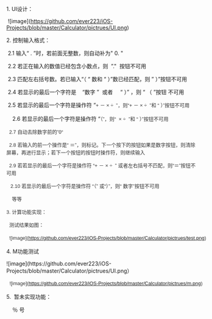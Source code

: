 
<p class="p1">
<span class="s1">1. UI</span><span class="s2">设计：</span>
</p>
<p class="p1">
<span class="s3"><span style="white-space:pre">	</span>![image](<a href="https://github.com/ever223/iOS-Projects/blob/master/Calculator/pictrues/UI.png"><span class="s4">https://github.com/ever223/iOS-Projects/blob/master/Calculator/pictrues/UI.png</span></a>)</span>
</p>
<p class="p3">
<span class="s5">2.&nbsp;</span><span class="s1">控制输入格式：</span>
</p>
<p class="p3">
<span class="s1"><span style="white-space:pre">	</span>2.1 输入“ . ”时，若前面无整数，则自动补为&quot; 0. &quot;</span>
</p>
<p class="p3">
<span class="s1"><span style="white-space:pre">	</span>2.2 若正在输入的数值已经包含小数点，则<span style="white-space:pre">	</span>”.&quot; &nbsp;按钮不可用</span>
</p>
<p class="p3">
<span class="s1"><span style="white-space:pre">	</span>2.3 匹配左右括号数。若已输入“（ “ 数和 “ ）”数已经匹配，则 ” ）”按钮不可用</span>
</p>
<p class="p3">
<span class="s1"><span style="white-space:pre">	</span>2.4 若显示的最后一个字符是<span style="white-space:pre">	</span>“数字 ”<span style="white-space:pre">	</span>或者 <span style="white-space:pre">	</span>“ ）” ，则 “ （ ”按钮 不可用</span>
</p>
<p class="p3">
<span class="s1"><span style="white-space:pre">	</span>2.5 若显示的最后一个字符是操作符&nbsp;“<span style="color: rgb(51, 51, 51); font-family: arial; font-size: 13px; line-height: 20.0200004577637px;">+ － × ÷ &nbsp;”，则“<span style="color: rgb(51, 51, 51); font-family: arial; font-size: 13px; line-height: 20.0200004577637px;">+ － × ÷ &nbsp;”和 “ ）”按钮不可用</span></span></span>
</p>
<p class="p3">
<span style="white-space: pre;">	</span>2.6 若显示的最后一个字符是操作符&nbsp;“<span style="color: rgb(51, 51, 51); font-family: arial; font-size: 13px; line-height: 20.0200004577637px;">（”，则<span style="color: rgb(51, 51, 51); font-family: arial; font-size: 13px; line-height: 20.0200004577637px;">“&nbsp;</span><span style="color: rgb(51, 51, 51); font-family: arial; font-size: 13px; line-height: 20.0200004577637px;">&nbsp;× ÷ &nbsp;”和 “ ）”按钮不可用</span></span>
</p>
<p class="p3">
<span style="color: rgb(51, 51, 51); font-family: arial; font-size: 13px; line-height: 20.0200004577637px;"><span style="color: rgb(51, 51, 51); font-family: arial; font-size: 13px; line-height: 20.0200004577637px;"><span style="white-space:pre">	</span>2.7 自动去除数字前的”0“</span></span>
</p>
<p class="p3">
<span style="color: rgb(51, 51, 51); font-family: arial; font-size: 13px; line-height: 20.0200004577637px;"><span style="color: rgb(51, 51, 51); font-family: arial; font-size: 13px; line-height: 20.0200004577637px;"><span style="white-space:pre">	</span>2.8 若输入的前一个操作是“ ＝”，则标记。下一个按下的按钮如果是数字按钮，则清除屏幕，再进行显示；若下一个按钮的按钮时操作符，则继续输入</span></span>
</p>
<p class="p3">
<span style="color: rgb(51, 51, 51); font-family: arial; font-size: 13px; line-height: 20.0200004577637px;"><span style="color: rgb(51, 51, 51); font-family: arial; font-size: 13px; line-height: 20.0200004577637px;"><span style="white-space:pre">	</span>2.9 若若显示的最后一个字符是操作符&nbsp;“<span style="color: rgb(51, 51, 51); font-family: arial; font-size: 13px; line-height: 20.0200004577637px;">+ － × ÷ &nbsp;” 或者左右括号不匹配，则“＝<span style="line-height: 20.0200004577637px;">”按钮不可用</span></span></span></span>
</p>
<p class="p3">
<span style="color: rgb(51, 51, 51); font-family: arial; font-size: 13px; line-height: 20.0200004577637px;"><span style="color: rgb(51, 51, 51); font-family: arial; font-size: 13px; line-height: 20.0200004577637px;"><span style="color: rgb(51, 51, 51); font-family: arial; font-size: 13px; line-height: 20.0200004577637px;"><span style="line-height: 20.0200004577637px;"><span style="white-space:pre">	</span>2.10&nbsp;若显示的最后一个字符是操作符&nbsp;“<span style="color: rgb(51, 51, 51); font-family: arial; font-size: 13px; line-height: 20.0200004577637px;">（” 或“）”，则“ 数字<span style="line-height: 20.0200004577637px;">”按钮不可用</span></span></span></span></span></span>
</p>
<p class="p3">
<span style="color: rgb(51, 51, 51); font-family: arial; font-size: 13px; line-height: 20.0200004577637px;"><span style="color: rgb(51, 51, 51); font-family: arial; font-size: 13px; line-height: 20.0200004577637px;"><span style="color: rgb(51, 51, 51); font-family: arial; font-size: 13px; line-height: 20.0200004577637px;"><span style="line-height: 20.0200004577637px;"><span style="color: rgb(51, 51, 51); font-family: arial; font-size: 13px; line-height: 20.0200004577637px;"><span style="line-height: 20.0200004577637px;"><span style="white-space:pre">	</span>等等</span></span></span></span></span></span>
</p>
<p class="p3">
<span style="color: rgb(51, 51, 51); font-family: arial; font-size: 13px; line-height: 20.0200004577637px;"><span style="color: rgb(51, 51, 51); font-family: arial; font-size: 13px; line-height: 20.0200004577637px;">3. 计算功能实现：</span></span>
</p>
<p class="p3">
<span style="color: rgb(51, 51, 51); font-family: arial; font-size: 13px; line-height: 20.0200004577637px;"><span style="color: rgb(51, 51, 51); font-family: arial; font-size: 13px; line-height: 20.0200004577637px;"><span style="white-space:pre">	</span>测试结果如图：</span></span>
</p>
<p class="p3">
<span style="color: rgb(51, 51, 51); font-family: arial; font-size: 13px; line-height: 20.0200004577637px;"><span style="color: rgb(51, 51, 51); font-family: arial; font-size: 13px; line-height: 20.0200004577637px;"><span style="white-space:pre">	![image](<a href="https://github.com/ever223/iOS-Projects/blob/master/Calculator/pictrues/UI.png"><span class="s4">https://github.com/ever223/iOS-Projects/blob/master/Calculator/pictrues/test.png</span></a>)	</span><span style="white-space:pre">	</span></span></span>
</p>
<p class="p3">
4. M功能测试&nbsp;

</p>
![image](https://github.com/ever223/iOS-Projects/blob/master/Calculator/pictrues/UI.png）
<p class="p3">
<span style="white-space:pre">	<span style="color: rgb(51, 51, 51); font-family: arial; font-size: 13px; line-height: 20.0200004577637px; white-space: pre;">![image](<a href="https://github.com/ever223/iOS-Projects/blob/master/Calculator/pictrues/UI.png"><span class="s4">https://github.com/ever223/iOS-Projects/blob/master/Calculator/pictrues/m.png</span></a>)	</span></span>
</p>
<p class="p3">
<span style="white-space:pre">5.<span style="white-space:pre">	</span>暂未实现功能：</span>
</p>
<p class="p3">
<span style="white-space:pre"><span style="white-space:pre">	</span>％ 号	</span>
</p>